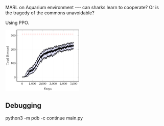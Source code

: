 
MARL on Aquarium environment --- can sharks learn to cooperate? Or is the tragedy of the commons unavoidable?

Using PPO.

![PPO](plot.png)


## Debugging

python3 -m pdb -c continue main.py
